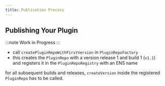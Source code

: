 ```yaml
---
title: Publication Process
---
```


## Publishing Your Plugin

:::note
Work in Progress
:::

- call `createPluginRepoWithFirstVersion` in `PluginRepoFactory`
- this creates the `PluginRepo` with a version release 1 and build 1 (`v1.1`) and registers it in the `PluginRepoRegistry` with an ENS name

for all subsequent builds and releases, `createVersion` inside the registered `PluginRepo` has to be called.
